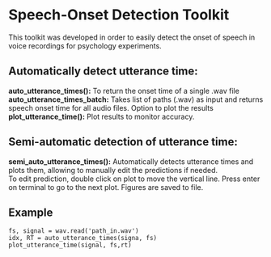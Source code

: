 # Speech-Onset Detection Toolkit
This toolkit was developed in order to easily detect the onset of speech in voice recordings for psychology experiments.

## Automatically detect utterance time:
**auto_utterance_times():** To return the onset time of a single .wav file <br>
**auto_utterance_times_batch:** Takes list of paths (.wav) as input and returns speech onset time for all audio files. Option to plot the results<br>
**plot_utterance_time():** Plot results to monitor accuracy.

## Semi-automatic detection of utterance time:
**semi_auto_utterance_times():** Automatically detects utterance times and plots them, allowing to manually edit the predictions if needed. <br>
To edit prediction, double click on plot to move the vertical line. Press enter on terminal to go to the next plot.
Figures are saved to file.


## Example
    fs, signal = wav.read('path_in.wav')
    idx, RT = auto_utterance_times(signa, fs)
    plot_utterance_time(signal, fs,rt)
